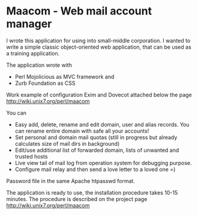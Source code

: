 # Maacom - Web mail account manager

I wrote this application for using into small-middle corporation. I wanted to write a simple classic object-oriented web application, that can be used as a training application.

The application wrote with

  - Perl Mojolicious as MVC framework and
  - Zurb Foundation as CSS

Work example of configuration Exim and Dovecot attached below the page http://wiki.unix7.org/perl/maacom

You can

  -    Easy add, delete, rename and edit domain, user and alias records. You can rename entire domain with safe all your accounts!
  -    Set personal and domain mail quotas (still in progress but already calculates size of mail dirs in background)
  -    Edit/use additional list of forwarded domain, lists of unwanted and trusted hosts
  -    Live view tail of mail log from operation system for debugging purpose.
  -    Configure mail relay and then send a love letter to a loved one =)

Password file in the same Apache htpasswd format.

The application is ready to use, the installation procedure takes 10-15 minutes.
The procedure is described on the project page http://wiki.unix7.org/perl/maacom

